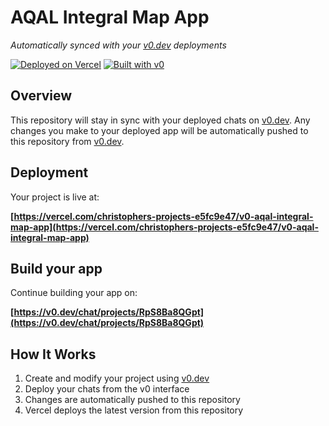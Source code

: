 # AQAL Integral Map App

*Automatically synced with your [v0.dev](https://v0.dev) deployments*

[![Deployed on Vercel](https://img.shields.io/badge/Deployed%20on-Vercel-black?style=for-the-badge&logo=vercel)](https://vercel.com/christophers-projects-e5fc9e47/v0-aqal-integral-map-app)
[![Built with v0](https://img.shields.io/badge/Built%20with-v0.dev-black?style=for-the-badge)](https://v0.dev/chat/projects/RpS8Ba8QGpt)

## Overview

This repository will stay in sync with your deployed chats on [v0.dev](https://v0.dev).
Any changes you make to your deployed app will be automatically pushed to this repository from [v0.dev](https://v0.dev).

## Deployment

Your project is live at:

**[https://vercel.com/christophers-projects-e5fc9e47/v0-aqal-integral-map-app](https://vercel.com/christophers-projects-e5fc9e47/v0-aqal-integral-map-app)**

## Build your app

Continue building your app on:

**[https://v0.dev/chat/projects/RpS8Ba8QGpt](https://v0.dev/chat/projects/RpS8Ba8QGpt)**

## How It Works

1. Create and modify your project using [v0.dev](https://v0.dev)
2. Deploy your chats from the v0 interface
3. Changes are automatically pushed to this repository
4. Vercel deploys the latest version from this repository